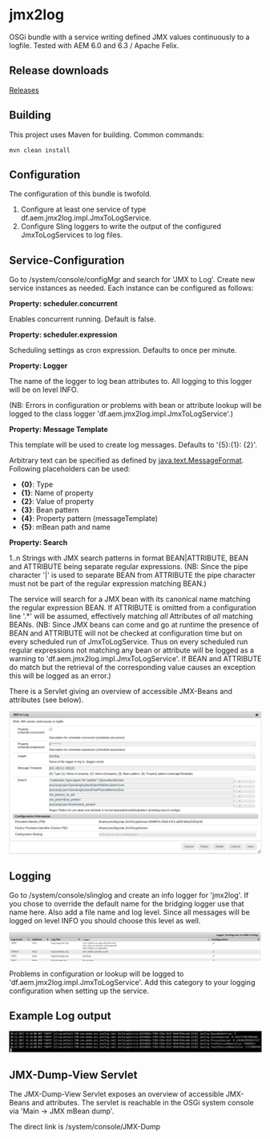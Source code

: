 jmx2log
========

OSGi bundle with a service writing defined JMX values continuously to a logfile. Tested with AEM 6.0 and 6.3 / Apache Felix.

Release downloads
--------

[Releases](https://github.com/dfoerderreuther/jmx2log/releases)

Building
--------

This project uses Maven for building. Common commands:

    mvn clean install

Configuration
--------

The configuration of this bundle is twofold.
1. Configure at least one service of type df.aem.jmx2log.impl.JmxToLogService.
2. Configure Sling loggers to write the output of the configured JmxToLogServices to log files.

Service-Configuration
--------

Go to /system/console/configMgr and search for 'JMX to Log'. Create new service instances as needed. Each instance can be configured as follows:

**Property: scheduler.concurrent**

Enables concurrent running. Default is false. 

**Property: scheduler.expression**

Scheduling settings as cron expression. Defaults to once per minute.

**Property: Logger**

The name of the logger to log bean attributes to. All logging to this logger will be on level INFO.

(NB: Errors in configuration or problems with bean or attribute lookup will be logged to the class logger 'df.aem.jmx2log.impl.JmxToLogService'.)

**Property: Message Template**

This template will be used to create log messages. Defaults to '{5}:{1}: {2}'.

Arbitrary text can be specified as defined by [java.text.MessageFormat](https://docs.oracle.com/javase/8/docs/api/java/text/MessageFormat.html).
Following placeholders can be used:
- **{0}**: Type
- **{1}**: Name of property
- **{2}**: Value of property
- **{3}**: Bean pattern
- **{4}**: Property pattern (messageTemplate)
- **{5}**: mBean path and name

**Property: Search**

1..n Strings with JMX search patterns in format BEAN|ATTRIBUTE, BEAN and ATTRIBUTE being separate regular expressions.
(NB: Since the pipe character '|' is used to separate BEAN from ATTRIBUTE the pipe character must not be part of the regular expression matching BEAN.)

The service will search for a JMX bean with its canonical name matching the regular expression BEAN.
If ATTRIBUTE is omitted from a configuration line '.*' will be assumed, effectively matching *all* Attributes of *all* matching BEANs.
(NB: Since JMX beans can come and go at runtime the presence of BEAN and ATTRIBUTE will not be checked at configuration time but on every scheduled run of JmxToLogService.
Thus on every scheduled run regular expressions not matching any bean or attribute will be logged as a warning to 'df.aem.jmx2log.impl.JmxToLogService'. If BEAN and ATTRIBUTE do match but the retrieval of the corresponding value causes an exception this will be logged as an error.)

There is a Servlet giving an overview of accessible JMX-Beans and attributes (see below).

![Service Config](doc/config.png)

Logging
--------

Go to /system/console/slinglog and create an info logger for 'jmx2log'. If you chose to override the default name for the bridging logger use that name here.
Also add a file name and log level. Since all messages will be logged on level INFO you should choose this level as well.

![Log Config](doc/logconfig.png)

Problems in configuration or lookup will be logged to 'df.aem.jmx2log.impl.JmxToLogService'. Add this category to your logging configuration when setting up the service.

Example Log output
---------

![Log Config](doc/output.png)


JMX-Dump-View Servlet
--------

The JMX-Dump-View Servlet exposes an overview of accessible JMX-Beans and attributes.
The servlet is reachable in the OSGi system console via 'Main -> JMX mBean dump'.

The direct link is /system/console/JMX-Dump
